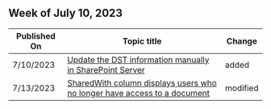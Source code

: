 <!-- This file is generated automatically each week. Changes made to this file will be overwritten.-->



## Week of July 10, 2023


| Published On |Topic title | Change |
|------|------------|--------|
| 7/10/2023 | [Update the DST information manually in SharePoint Server](/sharepoint/troubleshoot/administration/manually-update-dst-sharepoint-server) | added |
| 7/13/2023 | [SharedWith column displays users who no longer have access to a document](/sharepoint/troubleshoot/sharing-and-permissions/shared-with-column-users-no-access) | modified |
